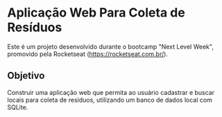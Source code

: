 # Aplicação Web Para Coleta de Resíduos

Este é um projeto desenvolvido durante o bootcamp "Next Level Week", promovido pela Rocketseat (https://rocketseat.com.br/).

## Objetivo

Construir uma aplicação web que permita ao usuário cadastrar e buscar locais para coleta de resíduos, utilizando um banco de dados local com SQLite.
